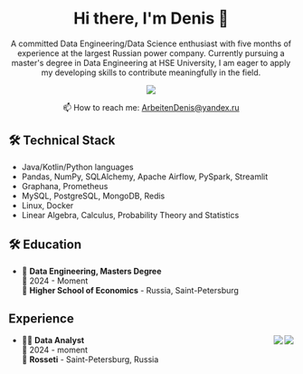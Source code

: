 <h1 align='center'>
  Hi there, I'm Denis 👋
</h1>

<p align='center'>
  A committed Data Engineering/Data Science enthusiast with five months of experience at the largest Russian power company. Currently pursuing a master's degree in Data Engineering at HSE University, I am eager to apply my developing skills to contribute meaningfully in the field.
</p>

<p align='center'>
  <a href="https://web.telegram.org/k/#@DeObject">
    <img src="https://img.shields.io/badge/Telegram-2CA5E0?style=for-the-badge&logo=telegram&logoColor=white" />        
  </a>
</p>

<p align='center'>
  📫 How to reach me: <a href='mailto:ArbeitenDenis@yandex.ru'>ArbeitenDenis@yandex.ru</a>
</p>

## 🛠 Technical Stack
*   Java/Kotlin/Python languages
*   Pandas, NumPy, SQLAlchemy, Apache Airflow, PySpark, Streamlit
*   Graphana, Prometheus
*   MySQL, PostgreSQL, MongoDB, Redis
*   Linux, Docker
*   Linear Algebra, Calculus, Probability Theory and Statistics

## 🛠 Education
* 📖 **Data Engineering, Masters Degree**\
📆 2024 - Moment\
📍 **Higher School of Economics** - Russia, Saint-Petersburg

## Experience

<img align="right" src="https://img.shields.io/badge/Python-FFD43B?style=for-the-badge&logo=python&logoColor=blue" />
<img align="right" src="https://img.shields.io/badge/Pandas-2C2D72?style=for-the-badge&logo=pandas&logoColor=white" />


- 👨‍💻 **Data Analyst**\
📆 2024 - moment\
📍 **Rosseti** - Saint-Petersburg, Russia
